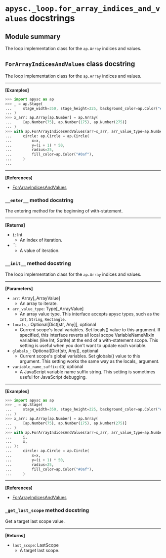 # `apysc._loop.for_array_indices_and_values` docstrings

## Module summary

The loop implementation class for the `ap.Array` indices and values.

## `ForArrayIndicesAndValues` class docstring

The loop implementation class for the `ap.Array` indices and values.<hr>

**[Examples]**

```py
>>> import apysc as ap
>>> _ = ap.Stage(
...     stage_width=350, stage_height=225, background_color=ap.Color("#333")
... )
>>> x_arr: ap.Array[ap.Number] = ap.Array(
...     [ap.Number(75), ap.Number(175), ap.Number(275)]
... )
>>> with ap.ForArrayIndicesAndValues(arr=x_arr, arr_value_type=ap.Number) as (i, x):
...     circle: ap.Circle = ap.Circle(
...         x=x,
...         y=(i + 1) * 50,
...         radius=25,
...         fill_color=ap.Color("#0af"),
...     )
...
```

<hr>

**[References]**

- [ForArrayIndicesAndValues](https://simon-ritchie.github.io/apysc/en/for_array_indices_and_values.html)

### `__enter__` method docstring

The entering method for the beginning of with-statement.<hr>

**[Returns]**

- `i`: Int
  - An index of iteration.
- ``: 
  - A value of iteration.

### `__init__` method docstring

The loop implementation class for the `ap.Array` indices and values.<hr>

**[Parameters]**

- `arr`: Array[_ArrayValue]
  - An array to iterate.
- `arr_value_type`: Type[_ArrayValue]
  - An array value type. This interface accepts apysc types, such as the `Int`, `String`, `Rectangle`.
- `locals_`: Optional[Dict[str, Any]], optional
  - Current scope's local variables. Set locals() value to this argument. If specified, this interface reverts all local scope VariableNameMixIn variables (like Int, Sprite) at the end of a with-statement scope. This setting is useful when you don't want to update each variable.
- `globals_`: Optional[Dict[str, Any]], optional
  - Current scope's global variables. Set globals() value to this argument. This setting works the same way as the locals_ argument.
- `variable_name_suffix`: str, optional
  - A JavaScript variable name suffix string. This setting is sometimes useful for JavaScript debugging.

<hr>

**[Examples]**

```py
>>> import apysc as ap
>>> _ = ap.Stage(
...     stage_width=350, stage_height=225, background_color=ap.Color("#333")
... )
>>> x_arr: ap.Array[ap.Number] = ap.Array(
...     [ap.Number(75), ap.Number(175), ap.Number(275)]
... )
>>> with ap.ForArrayIndicesAndValues(arr=x_arr, arr_value_type=ap.Number) as (
...     i,
...     x,
... ):
...     circle: ap.Circle = ap.Circle(
...         x=x,
...         y=(i + 1) * 50,
...         radius=25,
...         fill_color=ap.Color("#0af"),
...     )
```

<hr>

**[References]**

- [ForArrayIndicesAndValues](https://simon-ritchie.github.io/apysc/en/for_array_indices_and_values.html)

### `_get_last_scope` method docstring

Get a target last scope value.<hr>

**[Returns]**

- `last_scope`: LastScope
  - A target last scope.
